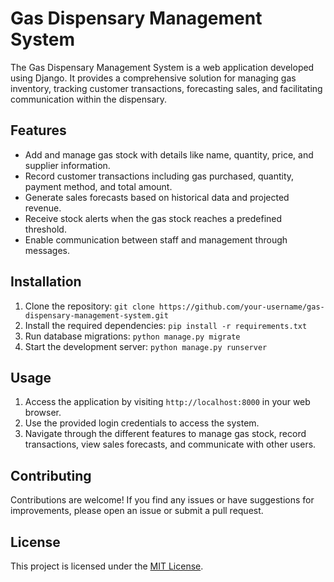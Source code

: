 
# Gas Dispensary Management System

The Gas Dispensary Management System is a web application developed using Django. It provides a comprehensive solution for managing gas inventory, tracking customer transactions, forecasting sales, and facilitating communication within the dispensary.

## Features

- Add and manage gas stock with details like name, quantity, price, and supplier information.
- Record customer transactions including gas purchased, quantity, payment method, and total amount.
- Generate sales forecasts based on historical data and projected revenue.
- Receive stock alerts when the gas stock reaches a predefined threshold.
- Enable communication between staff and management through messages.

## Installation

1. Clone the repository: `git clone https://github.com/your-username/gas-dispensary-management-system.git`
2. Install the required dependencies: `pip install -r requirements.txt`
3. Run database migrations: `python manage.py migrate`
4. Start the development server: `python manage.py runserver`

## Usage

1. Access the application by visiting `http://localhost:8000` in your web browser.
2. Use the provided login credentials to access the system.
3. Navigate through the different features to manage gas stock, record transactions, view sales forecasts, and communicate with other users.

## Contributing

Contributions are welcome! If you find any issues or have suggestions for improvements, please open an issue or submit a pull request.

## License

This project is licensed under the [MIT License](LICENSE).
